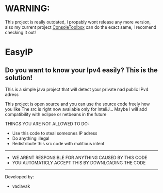 # WARNING:

This project is really outdated, I propably wont release any more version, also my current project [ConsoleToolbox](https://github.com/vaclavak/ConsoleToolbox) can do the exact same, I recomend checking it out!


# EasyIP
Do you want to know your Ipv4 easily? This is the solution!
----------------------------------------------------------------------
This is a simple java project that will detect your private nad public IPv4 adress


This project is open source and you can use the source code freely how you like
The src is right now available only for InteliJ...
Maybe I will add compatibility with eclipse or netbeans in the future

THINGS YOU ARE NOT ALLOWED TO DO:
- Use this code to steal someones IP adress
- Do anything illegal
- Redistribute this src code with malitious intent
----------------------------------------------------------------------
- WE ARENT RESPONSIBLE FOR ANYTHING CAUSED BY THIS CODE
- YOU AUTOMATICLY ACCEPT THIS BY DOWNLOADING THE CODE
----------------------------------------------------------------------

Developed by:
- vaclavak
